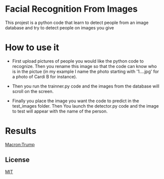 # Facial Recognition From Images

 This projest is a python code that learn to detect people from an image database and try to detect people on images you give 


# How to use it 

- First upload pictures of people you would like the python code to recognize. Then you rename this image so that the code can know who is in the pictue (in my example I name the photo starting with '1....jpg' for a photo of Cardi B for instance).

- Then you run the trainner.py code and the images from the database will scroll on the screen.

- Finally you place the image you want the code to predict in the test_images folder. Then You launch the detector.py code and the image to test will appear with the name of the person.

# Results

[Macron:Trump](https://github.com/Armand-Morin/Facial-Recognition-From-Images/blob/main/Macron:Trump.png)

## License
[MIT](https://choosealicense.com/licenses/mit/)

